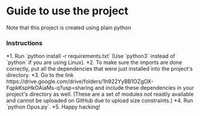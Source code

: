 <h1> Guide to use the project</h1>

<p> Note that this project is created using plain python</p>

<h3> Instructions</h3>
*1. Run `python install -r requirements.txt` (Use `python3` instead of `python` if you are using Linux).
*2. To make sure the imports are done correctly, put all the dependencies that were just installed into the project's directory.
*3. Go to the link https://drive.google.com/drive/folders/1h922YyBB1OZgOX-FqpkKspHkOAiaMs-q?usp=sharing and include these dependencies in your project's directory as well. (These are a set of modules not readily available and cannot be uploaded on GitHub due to upload size constraints.)
*4. Run `python Opus.py`.
*5. Happy hacking!
